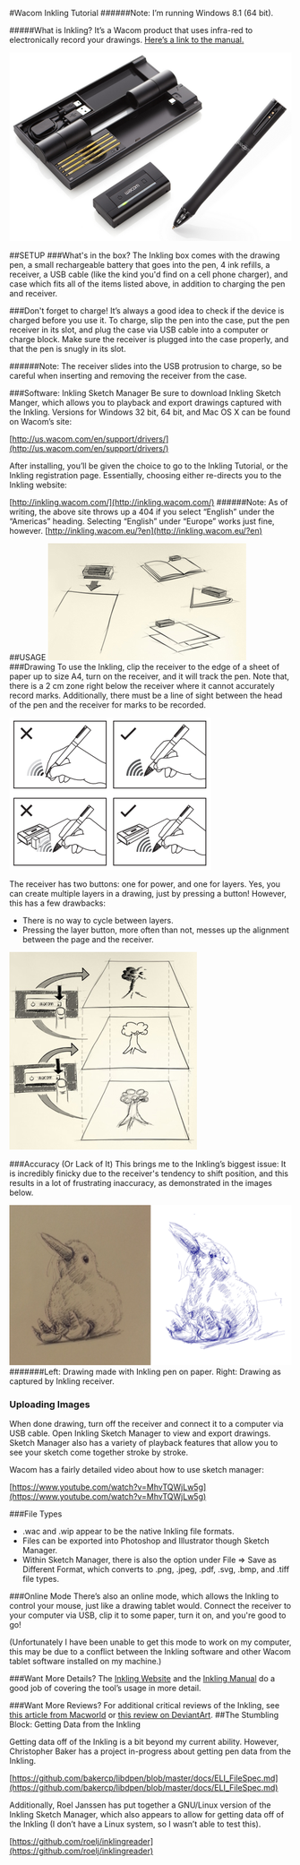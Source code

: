 #Wacom Inkling Tutorial
######Note: I’m running Windows 8.1 (64 bit).

#####What is Inkling? It’s a Wacom product that uses infra-red to electronically record your drawings. [Here’s a link to the manual.](http://us.wacom.com/~/media/WTC/Files/Manuals/Current/Inkling%20Manual%20English.pdf/)

![Wacom Inkling](Images/inkling.png)


##SETUP
###What's in the box?
The Inkling box comes with the drawing pen, a small rechargeable battery that goes into the pen, 4 ink refills, a receiver, a USB cable (like the kind you'd find on a cell phone charger), and case which fits all of the items listed above, in addition to charging the pen and receiver.

###Don't forget to charge! 
It’s always a good idea to check if the device is charged before you use it. To charge, slip the pen into the case, put the pen receiver in its slot, and plug the case via USB cable into a computer or charge block. Make sure the receiver is plugged into the case properly, and that the pen is snugly in its slot.

######Note: The receiver slides into the USB protrusion to charge, so be careful when inserting and removing the receiver from the case.

###Software: Inkling Sketch Manager
Be sure to download Inkling Sketch Manger, which allows you to playback and export drawings captured with the Inkling. Versions for Windows 32 bit, 64 bit, and Mac OS X can be found on Wacom’s site: 

[http://us.wacom.com/en/support/drivers/](http://us.wacom.com/en/support/drivers/)

After installing, you’ll be given the choice to go to the Inkling Tutorial, or the Inkling registration page.
Essentially, choosing either re-directs you to the Inkling website: 

[http://inkling.wacom.com/](http://inkling.wacom.com/)
######Note: As of writing, the above site throws up a 404 if you select “English” under the “Americas” heading. Selecting “English” under “Europe” works just fine, however. 
[http://inkling.wacom.eu/?en](http://inkling.wacom.eu/?en)

##USAGE
![Receiver](Images/inkling_receiver.png)
###Drawing
To use the Inkling, clip the receiver to the edge of a sheet of paper up to size A4, turn on the receiver, and it will track the pen. Note that, there is a 2 cm zone right below the receiver where it cannot accurately record marks. Additionally, there must be a line of sight between the head of the pen and the receiver for marks to be recorded.


![Wacom Inkling](Images/hold_pen.png)

The receiver has two buttons: one for power, and one for layers. Yes, you can create multiple layers in a drawing, just by pressing a button! However, this has a few drawbacks:

- There is no way to cycle between layers.
- Pressing the layer button, more often than not, messes up 
the alignment between the page and the receiver.


![](Images/inkling_layers.png)

###Accuracy (Or Lack of It)
This brings me to the Inkling’s biggest issue: It is incredibly finicky due to the receiver's tendency to shift position, and this results in a lot of frustrating inaccuracy, as demonstrated in the images below. 

![Kiwi Comparison](Images/kiwi_comparison.png)
#######Left: Drawing made with Inkling pen on paper. Right: Drawing as captured by Inkling receiver.

### Uploading Images
When done drawing, turn off the receiver and connect it to a computer via USB cable. Open Inkling Sketch Manager to view and export drawings. Sketch Manager also has a variety of playback features that allow you to see your sketch come together stroke by stroke.

Wacom has a fairly detailed video about how to use sketch manager: 

[https://www.youtube.com/watch?v=MhvTQWjLw5g](https://www.youtube.com/watch?v=MhvTQWjLw5g)

###File Types
- .wac and .wip appear to be the native Inkling file formats.
- Files can be exported into Photoshop and Illustrator though Sketch Manager. 
- Within Sketch Manager, there is also the option under File => Save as Different Format, which converts to .png, .jpeg, .pdf, .svg, .bmp, and .tiff file types. 

###Online Mode
There’s also an online mode, which allows the Inkling to control your mouse, just like a drawing tablet would. Connect the receiver to your computer via USB, clip it to some paper, turn it on, and you're good to go!

(Unfortunately I have been unable to get this mode to work on my computer, this may be due to a conflict between the Inkling software and other Wacom tablet software installed on my machine.)

###Want More Details?
The [Inkling Website](http://inkling.wacom.eu/?en) and the [Inkling Manual](http://us.wacom.com/~/media/WTC/Files/Manuals/Current/Inkling%20Manual%20English.pdf/) do a good job of covering the tool’s usage in more detail. 

###Want More Reviews?
For additional critical reviews of the Inkling, see
[this article from Macworld](http://www.macworld.com/article/1163787/wacom_inkling_makes_pretty_pictures_but_software_is_sluggish.html) or [this review on DeviantArt](http://viur.deviantart.com/journal/Why-not-to-buy-a-Wacom-Inkling-A-critical-review-257215028).
##The Stumbling Block: Getting Data from the Inkling

Getting data off of the Inkling is a bit beyond my current ability. However, Christopher Baker has a project in-progress about getting pen data from the Inkling.

[https://github.com/bakercp/libdpen/blob/master/docs/ELI_FileSpec.md](https://github.com/bakercp/libdpen/blob/master/docs/ELI_FileSpec.md)

Additionally, Roel Janssen has put together a GNU/Linux version of the Inkling Sketch Manager, which also appears to allow for getting data off of the Inkling (I don’t have a Linux system, so I wasn’t able to test this).

[https://github.com/roelj/inklingreader](https://github.com/roelj/inklingreader)
